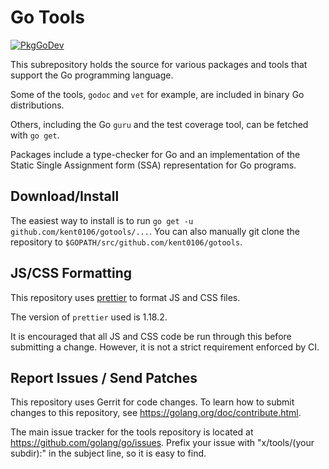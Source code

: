 # Go Tools

[![PkgGoDev](https://pkg.go.dev/badge/github.com/kent0106/gotools)](https://pkg.go.dev/github.com/kent0106/gotools)

This subrepository holds the source for various packages and tools that support
the Go programming language.

Some of the tools, `godoc` and `vet` for example, are included in binary Go
distributions.

Others, including the Go `guru` and the test coverage tool, can be fetched with
`go get`.

Packages include a type-checker for Go and an implementation of the
Static Single Assignment form (SSA) representation for Go programs.

## Download/Install

The easiest way to install is to run `go get -u github.com/kent0106/gotools/...`. You can
also manually git clone the repository to `$GOPATH/src/github.com/kent0106/gotools`.

## JS/CSS Formatting

This repository uses [prettier](https://prettier.io/) to format JS and CSS files.

The version of `prettier` used is 1.18.2.

It is encouraged that all JS and CSS code be run through this before submitting
a change. However, it is not a strict requirement enforced by CI.

## Report Issues / Send Patches

This repository uses Gerrit for code changes. To learn how to submit changes to
this repository, see https://golang.org/doc/contribute.html.

The main issue tracker for the tools repository is located at
https://github.com/golang/go/issues. Prefix your issue with "x/tools/(your
subdir):" in the subject line, so it is easy to find.
